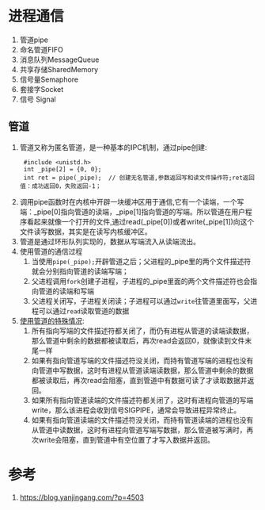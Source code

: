 <!--
 * @Author: tylerytr
 * @Date: 2023-08-02 09:48:35
 * @LastEditors: tylerytr
 * @LastEditTime: 2023-08-21 14:26:13
 * @FilePath: /CPP_example/linux_playground/process_communication_example/README.md
 * Email:601576661@qq.com
 * Copyright (c) 2023 by tyleryin, All Rights Reserved. 
-->

# 进程通信
1. 管道pipe
2. 命名管道FIFO
3. 消息队列MessageQueue
4. 共享存储SharedMemory
5. 信号量Semaphore
6. 套接字Socket
7. 信号 Signal

## 管道
1. 管道又称为匿名管道，是一种基本的IPC机制，通过pipe创建:
   ```
    #include <unistd.h>
    int _pipe[2] = {0, 0};
    int ret = pipe(_pipe);  // 创建无名管道,参数返回写和读文件操作符;ret返回值：成功返回0，失败返回-1；
   ```
2. 调用pipe函数时在内核中开辟一块缓冲区用于通信,它有一个读端，一个写端：_pipe[0]指向管道的读端，_pipe[1]指向管道的写端。所以管道在用户程序看起来就像一个打开的文件,通过read(_pipe[0])或者write(_pipe[1])向这个文件读写数据，其实是在读写内核缓冲区。
3. 管道是通过环形队列实现的，数据从写端流入从读端流出。
4. 使用管道的通信过程
   1. 当使用`pipe(_pipe);`开辟管道之后；父进程的_pipe里的两个文件描述符就会分别指向管道的读端写端；
   2. 父进程调用`fork`创建子进程，子进程的_pipe里面的两个文件描述符也会指向管道的读端和写端
   3. 父进程关闭写，子进程关闭读；子进程可以通过`write`往管道里面写，父进程可以通过`read`读取管道的数据
5. [使用管道的特殊情况](https://blog.csdn.net/ljy_home/article/details/51702036):
   1. 所有指向写端的文件描述符都关闭了，而仍有进程从管道的读端读数据，那么管道中剩余的数据都被读取后，再次read会返回0，就像读到文件末尾一样
   2. 如果有指向管道写端的文件描述符没关闭，而持有管道写端的进程也没有向管道中写数据，这时有进程从管道读端读数据，那么管道中剩余的数据都被读取后，再次read会阻塞，直到管道中有数据可读了才读取数据并返回。
   3. 如果所有指向管道读端的文件描述符都关闭了，这时有进程向管道的写端write，那么该进程会收到信号SIGPIPE，通常会导致进程异常终止。
   4. 如果有指向管道读端的文件描述符没关闭，而持有管道读端的进程也没有从管道中读数据，这时有进程向管道写端写数据，那么管道被写满时，再次write会阻塞，直到管道中有空位置了才写入数据并返回。


# 参考
1. https://blog.yanjingang.com/?p=4503